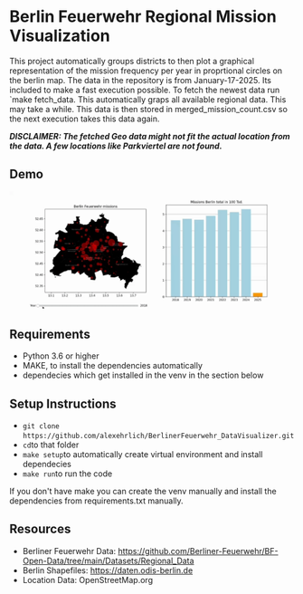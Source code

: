 # Berlin Feuerwehr Regional Mission Visualization

This project automatically groups districts to then plot a graphical representation of the mission frequency per year in proprtional circles on the berlin map. The data in the repository is from January-17-2025. Its included to make a fast execution possible.
To fetch the newest data run `make fetch_data. This automatically graps all available regional data. This may take a while. This data is then stored in merged_mission_count.csv so the next execution takes this data again.

***DISCLAIMER: The fetched Geo data might not fit the actual location from the data. A few locations like Parkviertel are not found.***


## Demo
![Demo](img/demo.gif)

## Requirements
- Python 3.6 or higher
- MAKE, to install the dependencies automatically
- dependecies which get installed in the venv in the section below


## Setup Instructions

- `git clone https://github.com/alexehrlich/BerlinerFeuerwehr_DataVisualizer.git` 
- `cd`to that folder
- `make setup`to automatically create virtual environment and install dependecies
- `make run`to run the code

If you don't have make you can create the venv manually and install the dependencies from requirements.txt manually.

## Resources
- Berliner Feuerwehr Data: https://github.com/Berliner-Feuerwehr/BF-Open-Data/tree/main/Datasets/Regional_Data
- Berlin Shapefiles: https://daten.odis-berlin.de
- Location Data: OpenStreetMap.org
